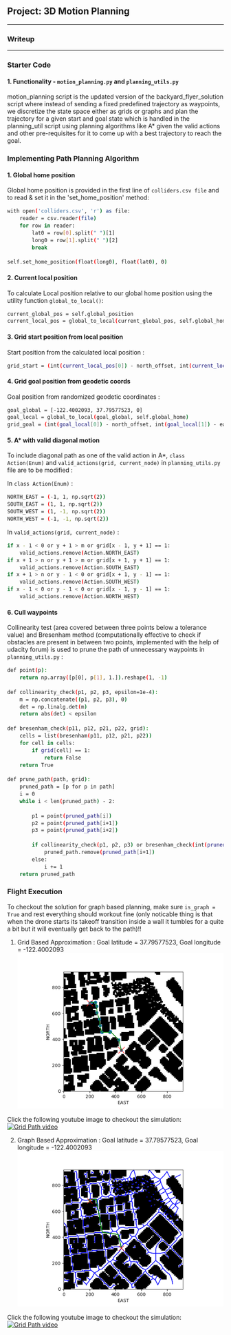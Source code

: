 ## Project: 3D Motion Planning
---
### Writeup
---

### Starter Code

#### 1. Functionality - `motion_planning.py` and `planning_utils.py`

motion_planning script is the updated version of the backyard_flyer_solution script where instead of sending a fixed predefined trajectory as waypoints, we discretize the state space either as grids or graphs and plan the trajectory for a given start and goal state which is handled in the planning_util script using planning algorithms like A* given the valid actions and other pre-requisites for it to come up with a best trajectory to reach the goal.

### Implementing Path Planning Algorithm

#### 1. Global home position
Global home position is provided in the first line of `colliders.csv file` and to read & set it in the 'set_home_position' method:

```sh
with open('colliders.csv', 'r') as file:
    reader = csv.reader(file)
    for row in reader:
        lat0 = row[0].split(" ")[1]
        long0 = row[1].split(" ")[2]
        break

self.set_home_position(float(long0), float(lat0), 0)
```

#### 2. Current local position
To calculate Local position relative to our global home position using the utility function `global_to_local()`:

```sh
current_global_pos = self.global_position
current_local_pos = global_to_local(current_global_pos, self.global_home)
```

#### 3. Grid start position from local position
Start position from the calculated local position :

```sh
grid_start = (int(current_local_pos[0]) - north_offset, int(current_local_pos[1]) - east_offset)
```

#### 4. Grid goal position from geodetic coords
Goal position from randomized geodetic coordinates :

```sh
goal_global = [-122.4002093, 37.79577523, 0]
goal_local = global_to_local(goal_global, self.global_home)
grid_goal = (int(goal_local[0]) - north_offset, int(goal_local[1]) - east_offset)
```

#### 5. A* with valid diagonal motion
To include diagonal path as one of the valid action in A*, `class Action(Enum)` and `valid_actions(grid, current_node)` in `planning_utils.py` file are to be modified :

In `class Action(Enum)` :

```sh
NORTH_EAST = (-1, 1, np.sqrt(2))
SOUTH_EAST = (1, 1, np.sqrt(2))
SOUTH_WEST = (1, -1, np.sqrt(2))
NORTH_WEST = (-1, -1, np.sqrt(2))
```

In `valid_actions(grid, current_node)` :

```sh
if x - 1 < 0 or y + 1 > m or grid[x - 1, y + 1] == 1:
    valid_actions.remove(Action.NORTH_EAST)
if x + 1 > n or y + 1 > m or grid[x + 1, y + 1] == 1:
    valid_actions.remove(Action.SOUTH_EAST)
if x + 1 > n or y - 1 < 0 or grid[x + 1, y - 1] == 1:
    valid_actions.remove(Action.SOUTH_WEST)
if x - 1 < 0 or y - 1 < 0 or grid[x - 1, y - 1] == 1:
    valid_actions.remove(Action.NORTH_WEST)   
```

#### 6. Cull waypoints 
Collinearity test (area covered between three points below a tolerance value) and Bresenham method (computationally effective to check if obstacles are present in between two points, implemented with the help of udacity forum) is used to prune the path of unnecessary waypoints in `planning_utils.py` :

```sh
def point(p):
    return np.array([p[0], p[1], 1.]).reshape(1, -1)

def collinearity_check(p1, p2, p3, epsilon=1e-4):   
    m = np.concatenate((p1, p2, p3), 0)
    det = np.linalg.det(m)
    return abs(det) < epsilon

def bresenham_check(p11, p12, p21, p22, grid):
    cells = list(bresenham(p11, p12, p21, p22))
    for cell in cells:
        if grid[cell] == 1:
            return False
    return True

def prune_path(path, grid):
    pruned_path = [p for p in path]
    i = 0
    while i < len(pruned_path) - 2:
        
        p1 = point(pruned_path[i])
        p2 = point(pruned_path[i+1])
        p3 = point(pruned_path[i+2])

        if collinearity_check(p1, p2, p3) or bresenham_check(int(pruned_path[i][0]), int(pruned_path[i][1]), int(pruned_path[i+2][0]), int(pruned_path[i+2][1]), grid):#or bresenham_check(p1, p2, p3):
            pruned_path.remove(pruned_path[i+1])
        else:
            i += 1
    return pruned_path
```

### Flight Execution

To checkout the solution for graph based planning, make sure `is_graph = True` and rest everything should workout fine (only noticable thing is that when the drone starts its takeoff transition inside a wall it tumbles for a quite a bit but it will eventually get back to the path)!!

1. Grid Based Approximation :
Goal latitude = 37.79577523, Goal longitude = -122.4002093
![Planned Trajectory Image - Grid](./misc/Figure1.png)

Click the following youtube image to checkout the simulation:
[![Grid Path video](https://img.youtube.com/vi/V875lEWQWTg/0.jpg)](https://www.youtube.com/watch?v=V875lEWQWTg)

2. Graph Based Approximation :
Goal latitude = 37.79577523, Goal longitude = -122.4002093
![Planned Trajectory Image - Graph](./misc/Figure2.png)

Click the following youtube image to checkout the simulation:
[![Grid Path video](https://img.youtube.com/vi/_0JI_yWPvAE/0.jpg)](https://www.youtube.com/watch?v=_0JI_yWPvAE)

